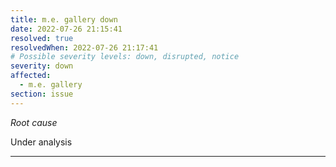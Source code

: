 ```yaml
---
title: m.e. gallery down
date: 2022-07-26 21:15:41
resolved: true
resolvedWhen: 2022-07-26 21:17:41
# Possible severity levels: down, disrupted, notice
severity: down
affected:
  - m.e. gallery
section: issue
---
```


*Root cause*

Under analysis

---


